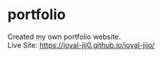 # portfolio
Created my own portfolio website. <br>
Live Site: https://joyal-jij0.github.io/joyal-jijo/
